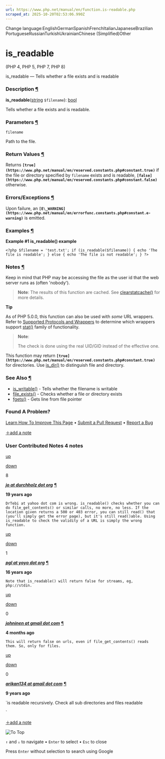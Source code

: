 ```yaml
---
url: https://www.php.net/manual/en/function.is-readable.php
scraped_at: 2025-10-20T02:53:06.990Z
---
```


Change language:EnglishGermanSpanishFrenchItalianJapaneseBrazilian PortugueseRussianTurkishUkrainianChinese (Simplified)Other

# is\_readable

(PHP 4, PHP 5, PHP 7, PHP 8)

is\_readable — Tells whether a file exists and is readable

### Description [¶](https://www.php.net/manual/en/function.is-readable.php\#refsect1-function.is-readable-description)

**is\_readable**([string](https://www.php.net/manual/en/language.types.string.php) `$filename`): [bool](https://www.php.net/manual/en/language.types.boolean.php)

Tells whether a file exists and is readable.


### Parameters [¶](https://www.php.net/manual/en/function.is-readable.php\#refsect1-function.is-readable-parameters)

`filename`

Path to the file.


### Return Values [¶](https://www.php.net/manual/en/function.is-readable.php\#refsect1-function.is-readable-returnvalues)

Returns **`[true](https://www.php.net/manual/en/reserved.constants.php#constant.true)`** if the file or directory specified by
`filename` exists and is readable, **`[false](https://www.php.net/manual/en/reserved.constants.php#constant.false)`** otherwise.


### Errors/Exceptions [¶](https://www.php.net/manual/en/function.is-readable.php\#refsect1-function.is-readable-errors)

Upon failure, an **`[E\_WARNING](https://www.php.net/manual/en/errorfunc.constants.php#constant.e-warning)`** is emitted.

### Examples [¶](https://www.php.net/manual/en/function.is-readable.php\#refsect1-function.is-readable-examples)

**Example #1 **is\_readable()** example**

`<?php
$filename = 'test.txt';
if (is_readable($filename)) {
    echo 'The file is readable';
} else {
    echo 'The file is not readable';
}
?>`

### Notes [¶](https://www.php.net/manual/en/function.is-readable.php\#refsect1-function.is-readable-notes)

Keep in mind that PHP may be accessing the file as the user
id that the web server runs as (often 'nobody').


> **Note**: The results of this
> function are cached. See [clearstatcache()](https://www.php.net/manual/en/function.clearstatcache.php) for
> more details.

**Tip**

As of PHP 5.0.0, this function
can also be used with _some_ URL wrappers. Refer to
[Supported Protocols and Wrappers](https://www.php.net/manual/en/wrappers.php) to determine which wrappers support
[stat()](https://www.php.net/manual/en/function.stat.php) family of functionality.

> **Note**:
>
>
> The check is done using the real UID/GID instead of the effective one.

This function may return **`[true](https://www.php.net/manual/en/reserved.constants.php#constant.true)`** for directories. Use
[is\_dir()](https://www.php.net/manual/en/function.is-dir.php) to distinguish file and directory.


### See Also [¶](https://www.php.net/manual/en/function.is-readable.php\#refsect1-function.is-readable-seealso)

- [is\_writable()](https://www.php.net/manual/en/function.is-writable.php) \- Tells whether the filename is writable
- [file\_exists()](https://www.php.net/manual/en/function.file-exists.php) \- Checks whether a file or directory exists
- [fgets()](https://www.php.net/manual/en/function.fgets.php) \- Gets line from file pointer

### Found A Problem?

[Learn How To Improve This Page](https://github.com/php/doc-base/blob/master/README.md "This will take you to our contribution guidelines on GitHub")
•
[Submit a Pull Request](https://github.com/php/doc-en/blob/master/reference/filesystem/functions/is-readable.xml)
•
[Report a Bug](https://github.com/php/doc-en/issues/new?body=From%20manual%20page:%20https:%2F%2Fphp.net%2Ffunction.is-readable%0A%0A---)

[＋add a note](https://www.php.net/manual/add-note.php?sect=function.is-readable&repo=en&redirect=https://www.php.net/manual/en/function.is-readable.php)

### User Contributed Notes 4 notes

[up](https://www.php.net/manual/vote-note.php?id=61293&page=function.is-readable&vote=up "Vote up!")

[down](https://www.php.net/manual/vote-note.php?id=61293&page=function.is-readable&vote=down "Vote down!")

8


[**_jo at durchholz dot org_**](https://www.php.net/manual/en/function.is-readable.php#61293) [¶](https://www.php.net/manual/en/function.is-readable.php#61293)

**19 years ago**

`DrTebi at yahoo dot com is wrong. is_readable() checks whether you can do file_get_contents() or similar calls, no more, no less. If the location given returns a 500 or 403 error, you can still read() that (you'll simply get the error page), but it's still read()able. Using is_readable to check the validity of a URL is simply the wrong function.`

[up](https://www.php.net/manual/vote-note.php?id=92618&page=function.is-readable&vote=up "Vote up!")

[down](https://www.php.net/manual/vote-note.php?id=92618&page=function.is-readable&vote=down "Vote down!")

1


[**_pgl at yoyo dot org_**](https://www.php.net/manual/en/function.is-readable.php#92618) [¶](https://www.php.net/manual/en/function.is-readable.php#92618)

**16 years ago**

`Note that is_readable() will return false for streams, eg, php://stdin.`

[up](https://www.php.net/manual/vote-note.php?id=130325&page=function.is-readable&vote=up "Vote up!")

[down](https://www.php.net/manual/vote-note.php?id=130325&page=function.is-readable&vote=down "Vote down!")

0


[**_johninen at gmail dot com_**](https://www.php.net/manual/en/function.is-readable.php#130325) [¶](https://www.php.net/manual/en/function.is-readable.php#130325)

**4 months ago**

`This will return false on urls, even if file_get_contents() reads them. So, only for files.`

[up](https://www.php.net/manual/vote-note.php?id=118668&page=function.is-readable&vote=up "Vote up!")

[down](https://www.php.net/manual/vote-note.php?id=118668&page=function.is-readable&vote=down "Vote down!")

0


[**_arikan134 at gmail dot com_**](https://www.php.net/manual/en/function.is-readable.php#118668) [¶](https://www.php.net/manual/en/function.is-readable.php#118668)

**9 years ago**

`is readable recursively. Check all sub directories and files readable
<?php
function is_readable_r($dir) {
    if (is_dir($dir)) {
        if(is_readable($dir)){
            $objects = scandir($dir);
            foreach ($objects as $object) {
                if ($object != "." && $object != "..") {
                    if (!is_readable_r($dir."/".$object)) return false;
                    else continue;
                }
            }
            return true;
        }else{
            return false;
        }

    }else if(file_exists($dir)){
        return (is_readable($dir));

    }
}
?>`

[＋add a note](https://www.php.net/manual/add-note.php?sect=function.is-readable&repo=en&redirect=https://www.php.net/manual/en/function.is-readable.php)

![To Top](https://www.php.net/images/to-top@2x.png)

`↑` and `↓` to navigate •
`Enter` to select •
`Esc` to close


Press `Enter` without
selection to search using Google